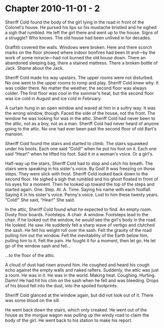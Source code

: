 # Chapter 2010-11-01 - 2

Sheriff Cold found the body of the girl lying in the road
in front of the Colonel's house.  He pursed his lips so his
mustache bristled and he sighed a sigh that rumbled.  He left
the girl there and went up to the house.  Signs of a struggle?
Who knows.  The old house had been unlived in for decades.

Graffitti covered the walls.  Windows were broken.  Here and
there scorch marks on the floor showed where indoor bonfires
had been lit and—by the work of some miracle—had not burned
the old house down.  There an abandoned sleeping bag, there
a stained mattress.  There a broken bottle of Jack.  Shame about
the Jack.

Sheriff Cold made his way upstairs.  The upper rooms were not
disturbed.  No one went to the upper rooms to romp and play.
Sheriff Cold knew why.  It was colder there.  No matter the weather,
the second floor was always colder.  The first floor was cool in
the summer's heat, but the second floor was ice cold in August
and ice cold in February.

A curtain hung in an open window and
waved at him in a sultry way.  It was the wrong window, though.
Faced the side of the house, not the front.  The window he was
looking for was in the attic.  Sheriff Cold had never been to the
attic, not as a boy, not as a man.  Sheriff Cold had never heard
of anyone going to the attic.  No one had ever been past the second
floor of old Bart's mansion.

Sheriff Cold found the stairs and started to climb.  The stairs
squawked under his boots.  Each one said “Cold!” when he put his
foot on it.  Each one said “Hear!” when he lifted his foot.  Said
it in a woman's voice.  Or a girl's.

Half-way up the stairs, Sheriff Cold had to stop and catch his breath.
The stairs were speaking in his sister's voice.  By God! It was freezing
on those steps.  They were slick with frost.  Sheriff Cold looked back
down to the second floor.  He sighed a sigh that rumbled and his ghost
floated in front of his eyes for a moment.  Then he looked up toward the
top of the steps and started again.  One. Step. At. A. Time.  Saying his
name with each footfall.  Saying it in his sister's voice.  Penny's voice.
Lost to him these twenty years.  “Cold!” She said, “Hear!” She said.

In the attic, Sheriff Cold found what he expected to find.  An empty
room.  Dusty floor boards.  Footsteps.  A chair.  A window.  Footsteps
lead to the chair.  If he looked out the window, he would see the girl's
body in the road.  He looked.  He saw.  He suddenly felt a sharp wave of
vertigo and clutched the sash.  He felt his weight roll over the sash.
Felt the gravity of the road pulling him out the window. Felt the
inevitability of the Earth below him, pulling him to it.  Felt the pain.
He fought it for a moment, then let go.  He let go of the window sash and
fell...

...to the floor of the attic.

A cloud of dust had risen around him.  He coughed and heard his cough
echo against the empty walls and naked rafters.  Suddenly, the attic
was just a room.  He was in it.  He was in the world.  Making heat.
Coughing.  Hurting.  Damn!  He had hit his chin on the sash when he fell
and was bleeding.  Drops of his blood fell into the dust, into the spoiled
footprints.

Sheriff Cold glanced at the window again, but did not look out of it.
There was some blood on the sill.

He went back down the stairs, which only creaked.  He went out of the
house as the morgue wagon was pulling up the windy road to claim the
body of the girl.  He went back to his station to make his report.
